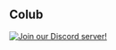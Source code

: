 ## Colub

[![Join our Discord server!](https://invidget.switchblade.xyz/K6yW3X8UPy)](https://discord.gg/K6yW3X8UPy)
